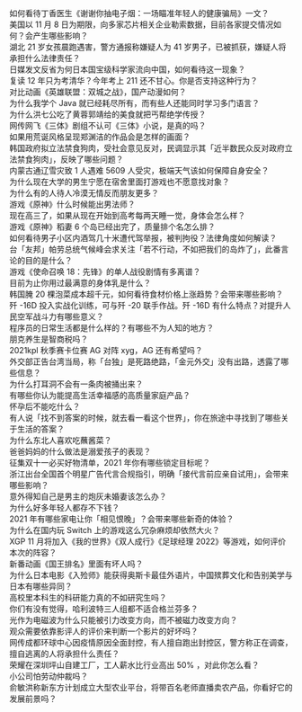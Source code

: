 如何看待丁香医生《谢谢你抽电子烟：一场瞄准年轻人的健康骗局》一文？  
美国以 11 月 8 日为期限，向多家芯片相关企业勒索数据，目前各家提交情况如何？会产生哪些影响？  
湖北 21 岁女孩晨跑遇害，警方通报称嫌疑人为 41 岁男子，已被抓获，嫌疑人将承担什么法律责任？  
日媒发文反省为何日本国宝级科学家流向中国，如何看待这一现象？  
复读 12 年只为考清华？今年考上 211 还不甘心。你是否支持这种行为？  
对比动画《英雄联盟：双城之战》，国产动漫如何？  
为什么我学个 Java 就已经耗尽所有，而有些人还能同时学习多门语言？  
为什么洪七公吃了黄蓉郭靖给的美食就把丐帮绝学传授？  
网传网飞《三体》剧组不认可《三体》小说，是真的吗？  
如果用荒诞风格呈现郑渊洁的作品会是怎样的画面？  
韩国政府拟立法禁食狗肉，受社会意见反对，民调显示其「近半数民众反对政府立法禁食狗肉」，反映了哪些问题？  
内蒙古通辽雪灾致 1 人遇难 5609 人受灾，极端天气该如何保障自身安全？  
为什么现在大学的男生宁愿在宿舍里面打游戏也不愿意找对象？  
为什么有的人待人冷漠无情反而朋友更多？  
游戏《原神》什么时候能出男法师？  
现在高三了，如果从现在开始到高考每两天睡一觉，身体会怎么样？  
游戏《原神》稻妻 6 个岛已经出完了，质量排个名怎么排？  
如何看待男子小区内酒驾几十米遭代驾举报，被判拘役？法律角度如何解读？  
台「友邦」帕劳总统气候峰会求关注「若不行动，不如把我们的岛炸了」，此番言论的目的是什么？  
游戏《使命召唤 18：先锋》的单人战役剧情有多离谱？  
目前为止你用过最满意的身体乳是什么？  
韩国腌 20 棵泡菜成本超千元，如何看待食材价格上涨趋势？会带来哪些影响？  
歼 -16D 投入实战化训练，可与歼 -20 联手作战。歼 -16D 有什么特点？对提升人民空军战斗力有哪些意义？  
程序员的日常生活都是什么样的？有哪些不为人知的地方？  
朋克养生是智商税吗？  
2021kpl 秋季赛卡位赛 AG 对阵 xyg，AG 还有希望吗？  
外交部正告台湾当局，称「台独」是死路绝路，「金元外交」没有出路，透露了哪些信息？  
为什么打耳洞不会有一条肉被捅出来？  
有哪些你认为能提高生活幸福感的高质量家庭产品？  
怀孕后不能吃什么？  
有人说「找不到答案的时候，就去看一看这个世界」，你在旅途中寻找到了哪些关于生活的答案？  
为什么东北人喜欢吃蘸酱菜？  
爸爸妈妈的什么做法是溺爱孩子的表现？  
征集双十一必买好物清单，2021 年你有哪些锁定目标呢？  
浙江出台全国首个明星广告代言合规指引，明确「接代言前应亲自试用」，会带来哪些影响？  
意外得知自己是男主的炮灰未婚妻该怎么办？  
为什么好多年轻人都存不下钱？  
2021 年有哪些家电让你「相见恨晚」？会带来哪些新奇的体验？  
为什么在国内玩 Switch 上的游戏这么冗杂麻烦却依然大火？  
XGP 11 月将加入《我的世界》《双人成行》《足球经理 2022》等游戏，如何评价本次的阵容？  
新番动画《国王排名》里面有坏人吗？  
为什么日本电影《入殓师》能获得奥斯卡最佳外语片，中国殡葬文化和告别美学与日本有哪些异同？  
高校里本科生的科研能力真的不如研究生吗？  
你们有没有觉得，哈利波特三人组都不适合格兰芬多？  
光作为电磁波为什么只能被引力改变方向，而不被磁力改变方向？  
观众需要依靠影评人的评价来判断一个影片的好坏吗？  
网传成都环球中心因疫情原因全面封控，有人擅自跑出封控区，警方称正在调查，擅自逃离的人将承担什么责任？  
荣耀在深圳坪山自建工厂，工人薪水比行业高出 50% ，对此你怎么看？  
小公司怕劳动仲裁吗？  
俞敏洪称新东方计划成立大型农业平台，将带百名老师直播卖农产品，你看好它的发展前景吗？  
